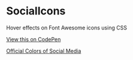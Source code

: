 # SocialIcons
Hover effects on Font Awesome icons using CSS

<a href ="https://codepen.io/kpdushanmaduka/pen/jadeoO">View this on CodePen</a>

<a href ="https://www.lockedownseo.com/social-media-colors/">Official Colors of Social Media</a>

